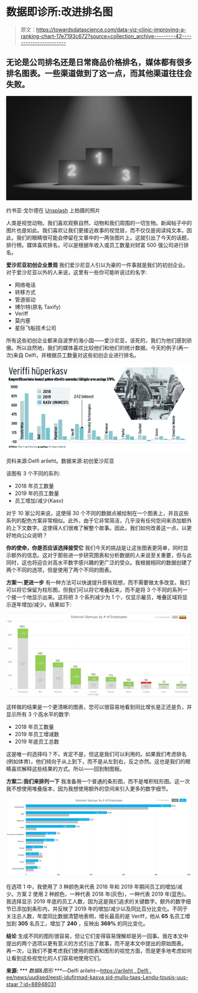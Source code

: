 # 数据即诊所:改进排名图

> 原文：<https://towardsdatascience.com/data-viz-clinic-improving-a-ranking-chart-17e7193c672?source=collection_archive---------42----------------------->

## 无论是公司排名还是日常商品价格排名，媒体都有很多排名图表。一些渠道做到了这一点，而其他渠道往往会失败。

![](img/752601ef483f947df07ff371835b3c2f.png)

约书亚·戈尔德在 [Unsplash](https://unsplash.com?utm_source=medium&utm_medium=referral) 上拍摄的照片

人类是视觉动物。我们喜欢观察自然、动物和我们周围的一切生物。新闻帖子中的图片也是如此。我们喜欢让我们更接近故事的视觉层，而不仅仅是阅读纯文本。因此，我们的眼睛很可能会停留在文章中的一两张图片上。这就引出了今天的话题，排行榜。媒体喜欢排名，可以是根据年收入或员工数量对财富 500 强公司进行排名。

**爱沙尼亚初创企业景观**
我们爱沙尼亚人引以为豪的一件事就是我们的初创企业。对于爱沙尼亚以外的人来说，这里有一些你可能听说过的名字:

*   网络电话
*   转移方式
*   管道驱动
*   博尔特(原名 Taxify)
*   Veriff
*   莫内塞
*   星际飞船技术公司

所有这些初创企业都来自波罗的海小国——爱沙尼亚，该死的，我们为他们感到骄傲。所以自然地，我们的媒体喜欢比较他们和他们的统计数据。今天的例子(再一次)来自 Delfi，并根据员工数量对这些初创企业进行排名。

![](img/c88998ed520fe210408041fc8a88ba1c.png)

资料来源:Delfi arileht。数据来源:初创爱沙尼亚

该图有 3 个不同的系列:

*   2018 年员工数量
*   2019 年的员工数量
*   员工增加/减少(Kasv)

对于 10 家公司来说，这使得 30 个不同的数据点被绘制在一个图表上，并且这些系列的配色方案非常相似。此外，由于它非常简洁，几乎没有任何空间来添加额外的上下文数字。这使得人们很难了解整个故事。因此，我们如何改善这一点，以更好地向公众说明？

**你的使命，你是否应该选择接受它**
我们今天的挑战是让这张图表更简单，同时显示额外的信息。这对于那些进一步研究图表和分析数据的人来说至关重要，但与此同时，这也将迎合对高水平数字感兴趣的更广泛的受众。我根据相同的数据创建了两个不同的选项，但是使用了两个不同的图表。

**方案一:更进一步**
有一种方法可以快速提升原有观想，而不需要做太多改变。我们可以将它保留为柱形图，但我们可以将它堆叠起来，而不是将 3 个不同的系列一个接一个地显示出来。这将把 3 个系列减少为 1 个，仅显示雇员，堆叠区域将显示逐年增加/减少。结果如下:

![](img/1941644bcc7b2077524ce87f41574090.png)

这样做的结果是一个更清晰的图表，您可以很容易地看到同比增长是正还是负，并显示所有 3 个高水平的数字:

*   2018 年员工数量
*   2019 年员工增减数
*   2019 年底员工总数

这是唯一的选择吗？不，肯定不是，但这是我们可以利用的。如果我们考虑排名(例如体育)，他们倾向于从上到下，而不是从左到右，反之亦然。这也是我们的眼睛喜欢解释这些结果的方式。所以——回到制图板。

**方案二:我们来排列一下**
我准备用一个普通的条形图，而不是堆积柱形图。这一次我不想使用堆叠版本，因为我想使用额外的空间来引入更多的数字细节。

![](img/e28046ddbad94ddccab9f5e4e87e39c8.png)

在选项 1 中，我使用了 3 种颜色来代表 2018 年和 2019 年期间员工的增加/减少。方案 2 使用 2 种颜色，一种代表 2018 年(灰色)，一种代表 2019 年(蓝色)。我选择显示 2019 年底的员工人数，因为这是我们追求的关键数字。额外的数字细节已添加到条形内，并反映了 2019 年的增加/减少以及同比百分比变化。不同于关注总人数，年度同比数据清楚地表明，增长最高的是 Veriff，他从 **65** 名员工增加到 **305** 名员工，增加了 **240** ，反映出 **369%** 的同比变化。

**结论**
生成不同的图形很容易，但让它们变得容易理解却是另一回事。我在本文中提出的两个选项以更有意义的方式引出了故事，而不是本文中提出的原始图表。
再一次，让我们不要考虑我们使用的图表和图形的视觉方面，而是更多地考虑如何让看到这些视觉化的人们容易地使用它们。

**来源:**
*** *数据&图形* ***—Delfi arileht—[https://arileht . Delfi . ee/news/uudised/eesti-idufirmad-kasva sid-mullu-taas-Lendu-tousis-uus-staar？id=88948031](https://arileht.delfi.ee/news/uudised/eesti-idufirmad-kasvasid-mullu-taas-lendu-tousis-uus-staar?id=88948031)